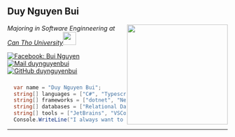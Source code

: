 <h2> Duy Nguyen Bui</h2>
<img align='right' src="https://github-readme-stats.vercel.app/api/top-langs/?username=duynguyenbui&layout=compact" width="230">
<p><em>Majoring in Software Enginneering at <a href="http://www.ctu.edu.vn">Can Tho University</a><img src="https://media.giphy.com/media/fYSnHlufseco8Fh93Z/giphy.gif" width="30"></br> 
</em></p>

[![Facebook: Bui Nguyen](https://img.shields.io/badge/Facebook-Bui%20Nguyen-blue)](https://www.facebook.com/profile.php?id=100011612623044)
[![Mail duynguyenbui](https://img.shields.io/badge/Mail-Contact%20Me-red)](mailto:buiduy.ng@gmail.com)
[![GitHub duynguyenbui](https://img.shields.io/github/followers/thaiane?label=follow&style=social)](https://github.com/duynguyenbui)
###
```C#
  var name = "Duy Nguyen Bui";
  string[] languages = ["C#", "Typescript", "Javascript", "..."];
  string[] frameworks = ["dotnet", "Next.JS", "..."];
  string[] databases = ["Relational Database", "..."];
  string[] tools = ["JetBrains", "VSCode", "..."];
  Console.WriteLine("I always want to delve deeper into state-of-the-art technologies");
```
---
